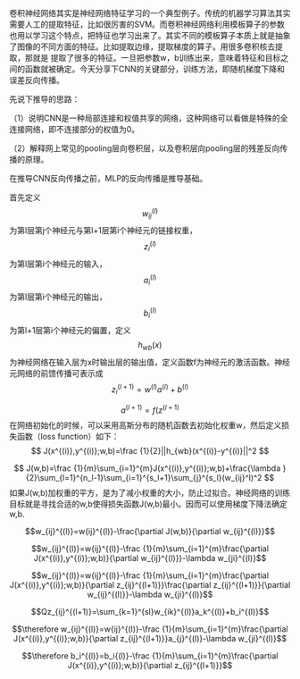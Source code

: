 卷积神经网络其实是神经网络特征学习的一个典型例子。传统的机器学习算法其实需要人工的提取特征，比如很厉害的SVM。而卷积神经网络利用模板算子的参数也用以学习这个特点，把特征也学习出来了。其实不同的模板算子本质上就是抽象了图像的不同方面的特征。比如提取边缘，提取梯度的算子。用很多卷积核去提取，那就是 提取了很多的特征。一旦把参数w，b训练出来，意味着特征和目标之间的函数就被确定。今天分享下CNN的关键部分，训练方法，即随机梯度下降和误差反向传播。

先说下推导的思路：

（1）说明CNN是一种局部连接和权值共享的网络，这种网络可以看做是特殊的全连接网络，即不连接部分的权值为0。

（2）解释网上常见的pooling层向卷积层，以及卷积层向pooling层的残差反向传播的原理。

在推导CNN反向传播之前，MLP的反向传播是推导基础。

首先定义$$w_{ij}^{(l)}$$为第l层第j个神经元与第l+1层第i个神经元的链接权重，$$z_i^{(l)}$$为第l层第i个神经元的输入，$$a_i^{(l)}$$为第l层第i个神经元的输出，$$b_i^{(l)}$$为第l+1层第i个神经元的偏置，定义$$h_{wb}(x)$$为神经网络在输入层为x时输出层的输出值，定义函数f为神经元的激活函数。神经元网络的前馈传播可表示成
$$
z_i^{(l+1)}=w^{(l)}a^{(l)}+b^{(l)}
$$

$$
a^{(l+1)}=f(z^{(l+1)}
$$
在网络初始化的时候，可以采用高斯分布的随机函数去初始化权重w，然后定义损失函数（loss function）如下：
$$
J(x^{(i)},y^{(i)};w,b)=\frac {1}{2}||h_{wb}(x^{(i)}-y^{(i)}||^2
$$

$$
J(w,b)=\frac {1}{m}\sum_{i=1}^{m}J(x^{(i)},y^{(i)};w,b)+\frac{\lambda }{2}\sum_{l=1}^{n_l-1}\sum_{i=1}^{s_l+1}\sum_{j}^{s_l}(w_{ij}^l)^2
$$
如果J\(w,b\)加权重的平方，是为了减小权重的大小，防止过拟合。神经网络的训练目标就是寻找合适的w,b使得损失函数J\(w,b\)最小。因而可以使用梯度下降法确定w,b.

$$w_{ij}^{(l)}=w{ij}^{(l)}-\frac{\partial J(w,b)}{\partial w_{ij}^{(l)}}$$

$$w_{ij}^{(l)}=w{ij}^{(l)}-\frac {1}{m}\sum_{i=1}^{m}\frac{\partial J(x^{(i)},y^{(i)};w,b)}{\partial w_{ij}^{(l)}}-\lambda w_{ji}^{(l)}$$

$$w_{ij}^{(l)}=w{ij}^{(l)}-\frac {1}{m}\sum_{i=1}^{m}\frac{\partial J(x^{(i)},y^{(i)};w,b)}{\partial z_{ij}^{(l+1)}}\frac{\partial z_{ij}^{(l+1)}}{\partial w_{ij}^{(l)}}-\lambda w_{ji}^{(l)}$$

$$Qz_{ij}^{(l+1)}=\sum_{k=1}^{sl}w_{ik}^{(l)}a_k^{(l)}+b_i^{(l)}$$

$$\therefore w_{ij}^{(l)}=w{ij}^{(l)}-\frac {1}{m}\sum_{i=1}^{m}\frac{\partial J(x^{(i)},y^{(i)};w,b)}{\partial z_{ij}^{(l+1)}}a_{j}^{(l)}-\lambda w_{ji}^{(l)}$$

$$\therefore b_i^{(l)}=b_i{(l)}-\frac {1}{m}\sum_{i=1}^{m}\frac{\partial J(x^{(i)},y^{(i)};w,b)}{\partial z_{ij}^{(l+1)}}$$





